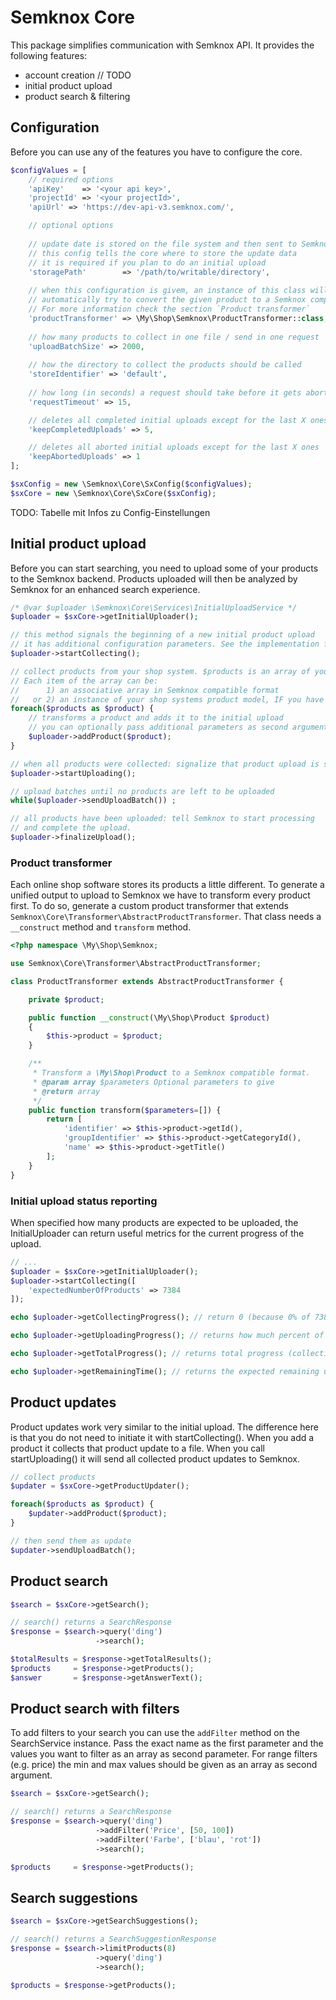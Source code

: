 # Semknox Core

This package simplifies communication with Semknox API. It provides the following features:

* account creation // TODO
* initial product upload
* product search & filtering

## Configuration

Before you can use any of the features you have to configure the core.


~~~php
$configValues = [
    // required options
    'apiKey'    => '<your api key>',
    'projectId' => '<your projectId>',  
    'apiUrl' => 'https://dev-api-v3.semknox.com/',

    // optional options
    
    // update date is stored on the file system and then sent to Semknox bundled
    // this config tells the core where to store the update data
    // it is required if you plan to do an initial upload
    'storagePath'        => '/path/to/writable/directory',
    
    // when this configuration is givem, an instance of this class will
    // automatically try to convert the given product to a Semknox compatible format
    // For more information check the section `Product transformer`    
    'productTransformer' => \My\Shop\Semknox\ProductTransformer::class,
    
    // how many products to collect in one file / send in one request
    'uploadBatchSize' => 2000,
    
    // how the directory to collect the products should be called
    'storeIdentifier' => 'default',
    
    // how long (in seconds) a request should take before it gets aborted
    'requestTimeout' => 15,

    // deletes all completed initial uploads except for the last X ones
    'keepCompletedUploads' => 5,

    // deletes all aborted initial uploads except for the last X ones
    'keepAbortedUploads' => 1
];

$sxConfig = new \Semknox\Core\SxConfig($configValues);
$sxCore = new \Semknox\Core\SxCore($sxConfig);
~~~

TODO: Tabelle mit Infos zu Config-Einstellungen

## Initial product upload

Before you can start searching, you need to upload some of your products to the Semknox backend. Products uploaded will then be analyzed by Semknox for an enhanced search experience.

~~~php
/* @var $uploader \Semknox\Core\Services\InitialUploadService */
$uploader = $sxCore->getInitialUploader();

// this method signals the beginning of a new initial product upload
// it has additional configuration parameters. See the implementation for details. 
$uploader->startCollecting();

// collect products from your shop system. $products is an array of your products.
// Each item of the array can be:
//      1) an associative array in Semknox compatible format
//   or 2) an instance of your shop systems product model, IF you have set the `productTransformer` configuration to a valid product transformer 
foreach($products as $product) {
    // transforms a product and adds it to the initial upload
    // you can optionally pass additional parameters as second argument
    $uploader->addProduct($product);
}

// when all products were collected: signalize that product upload is starting now 
$uploader->startUploading();

// upload batches until no products are left to be uploaded
while($uploader->sendUploadBatch()) ;

// all products have been uploaded: tell Semknox to start processing
// and complete the upload.
$uploader->finalizeUpload();
~~~


### Product transformer

Each online shop software stores its products a little different. To generate a unified output to upload to Semknox we have to transform every product first. To do so, generate a custom product transformer that extends `Semknox\Core\Transformer\AbstractProductTransformer`.
That class needs a `__construct` method and `transform` method. 

```php
<?php namespace \My\Shop\Semknox;

use Semknox\Core\Transformer\AbstractProductTransformer;

class ProductTransformer extends AbstractProductTransformer {

    private $product;

    public function __construct(\My\Shop\Product $product)
    {
        $this->product = $product;
    }   

    /**
     * Transform a \My\Shop\Product to a Semknox compatible format.
     * @param array $parameters Optional parameters to give 
     * @return array
     */
    public function transform($parameters=[]) {
        return [
            'identifier' => $this->product->getId(),
            'groupIdentifier' => $this->product->getCategoryId(),
            'name' => $this->product->getTitle()
        ];        
    } 
}
```
 
### Initial upload status reporting 

When specified how many products are expected to be uploaded, the InitialUploader can return useful metrics for the current progress of the upload.


~~~php
// ...
$uploader = $sxCore->getInitialUploader();
$uploader->startCollecting([
    'expectedNumberOfProducts' => 7384
]);

echo $uploader->getCollectingProgress(); // return 0 (because 0% of 7384 products have been collected)

echo $uploader->getUploadingProgress(); // returns how much percent of products have been uploaded

echo $uploader->getTotalProgress(); // returns total progress (collecting is 90%, uploading 10%)

echo $uploader->getRemainingTime(); // returns the expected remaining upload time in seconds
~~~

## Product updates

Product updates work very similar to the initial upload. The difference here is that you do not need to initiate it with startCollecting(). When you add a product it collects that product update to a file. When you call startUploading() it will send all collected product updates to Semknox.   

~~~php
// collect products
$updater = $sxCore->getProductUpdater();

foreach($products as $product) {
    $updater->addProduct($product);
}

// then send them as update
$updater->sendUploadBatch();
~~~

 
## Product search

~~~php
$search = $sxCore->getSearch();

// search() returns a SearchResponse
$response = $search->query('ding')
                   ->search();

$totalResults = $response->getTotalResults();
$products     = $response->getProducts();
$answer       = $response->getAnswerText();
~~~

## Product search with filters

To add filters to your search you can use the `addFilter` method on the SearchService instance. Pass the exact name as the first parameter and the values you want to filter as an array as second parameter. For range filters (e.g. price) the min and max values should be given as an array as second argument. 

~~~php
$search = $sxCore->getSearch();

// search() returns a SearchResponse
$response = $search->query('ding')
                   ->addFilter('Price', [50, 100])
                   ->addFilter('Farbe', ['blau', 'rot'])
                   ->search();

$products     = $response->getProducts();
~~~


## Search suggestions 

~~~php
$search = $sxCore->getSearchSuggestions();

// search() returns a SearchSuggestionResponse
$response = $search->limitProducts(8)
                   ->query('ding')
                   ->search();

$products = $response->getProducts();
~~~